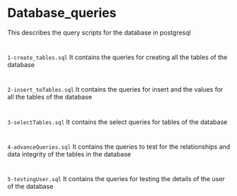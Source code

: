 # Database_queries
This describes the query scripts for the database in postgresql

#
`1-create_tables.sql`
It contains the queries for creating all the tables of the database

#
`2-insert_toTables.sql`
It contains the queries for insert and the values for all the tables of the database

#
`3-selectTables.sql`
It contains the select queries for tables of the database

#
`4-advanceQueries.sql`
It contains the queries to test for the relationships and data integrity of the tables in the database

#
`5-testingUser.sql`
It contains the queries for testing the details of the user of the database


